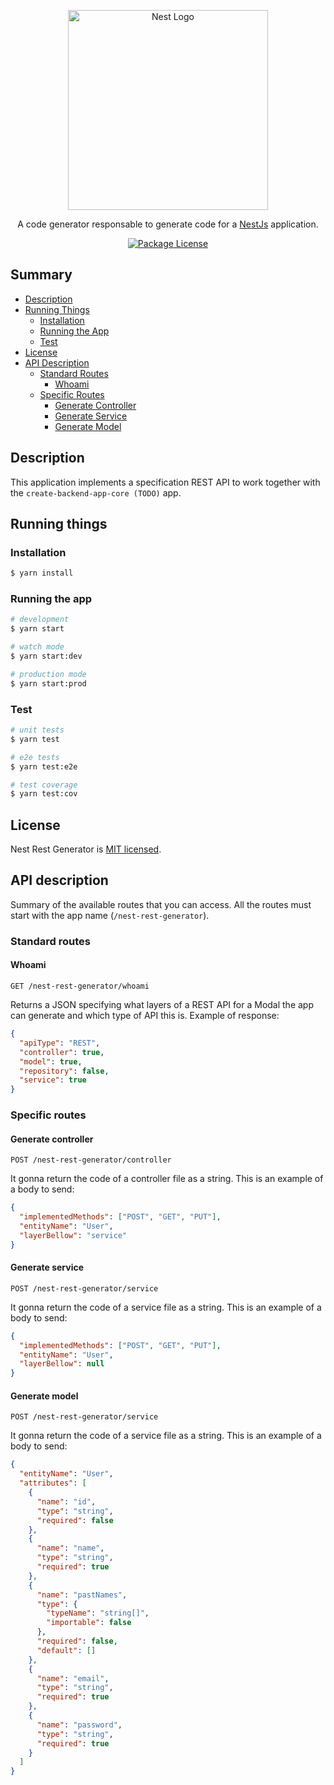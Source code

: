 <p align="center">
  <a href="http://nestjs.com/" target="blank"><img src="https://nestjs.com/img/logo_text.svg" width="320" alt="Nest Logo" /></a>
</p>

 
  <p align="center">A code generator responsable to generate code for a <a href="https://github.com/nestjs/nest" target="blank">NestJs</a> application.</p>
    <p align="center">
<a href="https://github.com/Klynger/nest-rest-generator/blob/master/LICENSE"><img src="https://img.shields.io/github/license/klynger/nest-rest-generator?style=for-the-badge" alt="Package License" /></a>
</p>

## Summary

- [Description](#description)
- [Running Things](#running-things)
  - [Installation](#installation)
  - [Running the App](#running-the-app)
  - [Test](#test)
- [License](#license)
- [API Description](#api-description)
  - [Standard Routes](#standard-routes)
    - [Whoami](#whoami)
  - [Specific Routes](#specific-routes)
    - [Generate Controller](#generate-controller)
    - [Generate Service](#generate-service)
    - [Generate Model](#generate-model)

## Description

This application implements a specification REST API to work together with the `create-backend-app-core (TODO)` app.

## Running things

### Installation

```bash
$ yarn install
```

### Running the app

```bash
# development
$ yarn start

# watch mode
$ yarn start:dev

# production mode
$ yarn start:prod
```

### Test

```bash
# unit tests
$ yarn test

# e2e tests
$ yarn test:e2e

# test coverage
$ yarn test:cov
```

## License

  Nest Rest Generator is [MIT licensed](LICENSE).

## API description
  Summary of the available routes that you can access. All the routes must start with the app name (`/nest-rest-generator`).

### Standard routes

#### Whoami

`GET /nest-rest-generator/whoami`

Returns a JSON specifying what layers of a REST API for a Modal the app can generate and which type of API this is. Example of response:

```json
{
  "apiType": "REST",
  "controller": true,
  "model": true,
  "repository": false,
  "service": true
}
```

### Specific routes

#### Generate controller

`POST /nest-rest-generator/controller`

It gonna return the code of a controller file as a string. This is an example of a body to send:

```json
{
  "implementedMethods": ["POST", "GET", "PUT"],
  "entityName": "User",
  "layerBellow": "service"
}
```

#### Generate service

`POST /nest-rest-generator/service`

It gonna return the code of a service file as a string. This is an example of a body to send:

```json
{
  "implementedMethods": ["POST", "GET", "PUT"],
  "entityName": "User",
  "layerBellow": null
}
```

#### Generate model

`POST /nest-rest-generator/service`

It gonna return the code of a service file as a string. This is an example of a body to send:

```json
{
  "entityName": "User",
  "attributes": [
    {
      "name": "id",
      "type": "string",
      "required": false
    },
    {
      "name": "name",
      "type": "string",
      "required": true
    },
    {
      "name": "pastNames",
      "type": {
        "typeName": "string[]",
        "importable": false
      },
      "required": false,
      "default": []
    },
    {
      "name": "email",
      "type": "string",
      "required": true
    },
    {
      "name": "password",
      "type": "string",
      "required": true
    }
  ]
}
```
